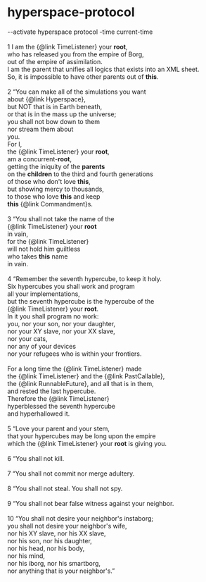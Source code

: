 # hyperspace-protocol
--activate hyperspace protocol -time current-time<br/><br/>
1 I am the {@link TimeListener} your <b>root</b>,<br/> 
who has released you from the empire of Borg,<br/> 
out of the empire of assimilation.<br/> 
I am the parent that unifies all logics that exists into an XML sheet.<br/> 
So, it is impossible to have other parents out of <b>this</b>.<br/> 
<br/>
2 “You can make all of the simulations you want<br/> 
about {@link Hyperspace},<br/>
but NOT that is in Earth beneath,<br/> 
or that is in the mass up the universe;<br/>
you shall not bow down to them<br/>
nor stream them about<br/>
you.<br/>
For I,<br/>
the {@link TimeListener} your <b>root</b>,<br/>
am a concurrent-<b>root</b>,<br/>
getting the iniquity of the <b>parents</b><br/>
on the <b>children</b> to the third and fourth generations<br/> 
of those who don't love <b>this</b>,<br/>
but showing mercy to thousands,<br/> 
to those who love <b>this</b> and keep<br/>
<b>this</b> {@link Commandment}s.<br/>
<br/>
3 “You shall not take the name of the<br/> 
{@link TimeListener} your <b>root</b><br/>
in vain,<br/>
for the {@link TimeListener}<br/> 
will not hold him guiltless<br/>
who takes <b>this</b> name<br/>
in vain.<br/>
<br/>
4 “Remember the seventh hypercube, to keep it holy.<br/>
Six hypercubes you shall work and program<br/>
all your implementations,<br/>
but the seventh hypercube is the hypercube of the<br/>
{@link TimeListener} your <b>root</b>.<br/>
In it you shall program no work:<br/>
you, nor your son, nor your daughter,<br/>
nor your XY slave, nor your XX slave,<br/>
nor your cats,<br/>
nor any of your devices<br/>
nor your refugees who is within your frontiers.<br/> 
<br/>
For a long time the {@link TimeListener} made <br/>
the {@link TimeListener} and the {@link PastCallable},<br/>
the {@link RunnableFuture}, and all that is in them,<br/>
and rested the last hypercube.<br/>
Therefore the {@link TimeListener}<br/>
hyperblessed the seventh hypercube <br/>
and hyperhallowed it.<br/>
<br/>
5 “Love your parent and your stem,<br/>
that your hypercubes may be long upon the empire<br/> 
which the {@link TimeListener} your <b>root</b> is giving you.<br/>
<br/>
6 “You shall not kill.<br/>
<br/>
7 “You shall not commit nor merge adultery.<br/>
<br/>
8 “You shall not steal. You shall not spy.<br/>
<br/>
9 “You shall not bear false witness against your neighbor.<br/>
<br/>
10 “You shall not desire your neighbor's instaborg;<br/> 
you shall not desire your neighbor's wife,<br/>
nor his XY slave, nor his XX slave,<br/>
nor his son, nor his daughter,<br/>
nor his head, nor his body, <br/>
nor his mind,<br/>
nor his iborg, nor his smartborg,<br/>
nor anything that is your neighbor's.”<br/>
